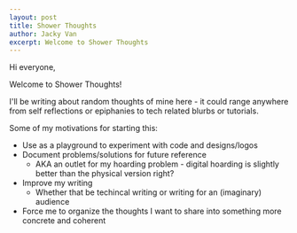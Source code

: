 ```yaml
---
layout: post
title: Shower Thoughts
author: Jacky Van
excerpt: Welcome to Shower Thoughts
---
```


Hi everyone,

Welcome to Shower Thoughts!

I'll be writing about random thoughts of mine here - it could range anywhere from self reflections or epiphanies to tech related blurbs or tutorials.

Some of my motivations for starting this:
- Use as a playground to experiment with code and designs/logos
- Document problems/solutions for future reference
  - AKA an outlet for my hoarding problem - digital hoarding is slightly better than the physical version right?
- Improve my writing
  - Whether that be techincal writing or writing for an (imaginary) audience
- Force me to organize the thoughts I want to share into something more concrete and coherent